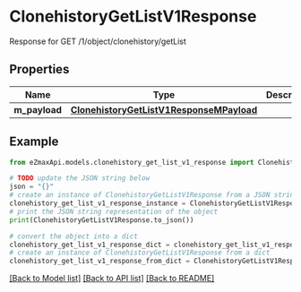 # ClonehistoryGetListV1Response

Response for GET /1/object/clonehistory/getList

## Properties

Name | Type | Description | Notes
------------ | ------------- | ------------- | -------------
**m_payload** | [**ClonehistoryGetListV1ResponseMPayload**](ClonehistoryGetListV1ResponseMPayload.md) |  | 

## Example

```python
from eZmaxApi.models.clonehistory_get_list_v1_response import ClonehistoryGetListV1Response

# TODO update the JSON string below
json = "{}"
# create an instance of ClonehistoryGetListV1Response from a JSON string
clonehistory_get_list_v1_response_instance = ClonehistoryGetListV1Response.from_json(json)
# print the JSON string representation of the object
print(ClonehistoryGetListV1Response.to_json())

# convert the object into a dict
clonehistory_get_list_v1_response_dict = clonehistory_get_list_v1_response_instance.to_dict()
# create an instance of ClonehistoryGetListV1Response from a dict
clonehistory_get_list_v1_response_from_dict = ClonehistoryGetListV1Response.from_dict(clonehistory_get_list_v1_response_dict)
```
[[Back to Model list]](../README.md#documentation-for-models) [[Back to API list]](../README.md#documentation-for-api-endpoints) [[Back to README]](../README.md)


